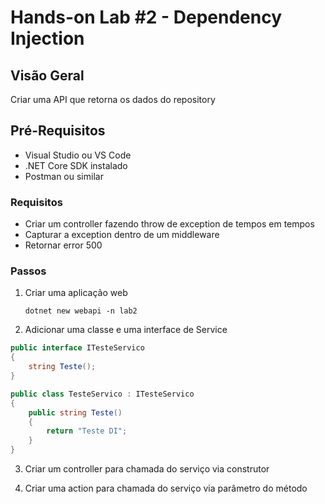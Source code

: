 # Hands-on Lab #2 - Dependency Injection

## Visão Geral
Criar uma API que retorna os dados do repository

## Pré-Requisitos
- Visual Studio ou VS Code
- .NET Core SDK instalado
- Postman ou similar

### Requisitos

- Criar um controller fazendo throw de exception de tempos em tempos
- Capturar a exception dentro de um middleware
- Retornar error 500

### Passos

1. Criar uma aplicação web
    ```
    dotnet new webapi -n lab2
    ```

2. Adicionar uma classe e uma interface de Service

```csharp
public interface ITesteServico
{
    string Teste();
}

public class TesteServico : ITesteServico
{
    public string Teste()
    {
        return "Teste DI";
    }
}
```

3. Criar um controller para chamada do serviço via construtor

4. Criar uma action para chamada do serviço via parâmetro do método
